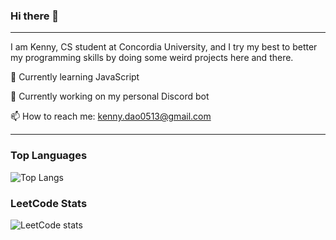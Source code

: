 ### Hi there 👋
---

I am Kenny, CS student at Concordia University, and I try my best to better my programming skills by doing some weird projects here and there.

🌱 Currently learning JavaScript

🔭 Currently working on my personal Discord bot

📫 How to reach me: kenny.dao0513@gmail.com

---

### Top Languages 

![Top Langs](https://github-readme-stats.vercel.app/api/top-langs/?username=KungFuKennyOG)

### LeetCode Stats

![LeetCode stats](https://leetcode-stats-six.vercel.app/api?username=weildsiense)


